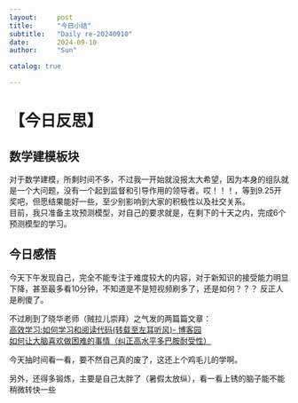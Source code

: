 ```yaml
---
layout:     post
title:      "今日小结"
subtitle:   "Daily re-20240910"
date:       2024-09-10
author:     "Sun"

catalog: true

---
```


# 【今日反思】

## 数学建模板块
对于数学建模，所剩时间不多，不过我一开始就没报太大希望，因为本身的组队就是一个大问题，没有一个起到监督和引导作用的领导者。哎！！！，等到9.25开奖吧，但愿结果能好一些，至少别影响到大家的积极性以及社交关系。  
目前，我只准备主攻预测模型，对自己的要求就是，在剩下的十天之内，完成6个预测模型的学习。


## 今日感悟
今天下午发现自己，完全不能专注于难度较大的内容，对于新知识的接受能力明显下降，甚至最多看10分钟，不知道是不是短视频刷多了，还是如何？？？ 反正人是刷傻了。 

不过刷到了晓华老师（贼拉儿崇拜）之气发的两篇篇文章：  
[高效学习:如何学习和阅读代码(转载至左耳听风)- 博客园](https://www.cnblogs.com/khacker/articles/12776709.html?tt_force_outside=1)  
[如何让大脑喜欢做困难的事情（纠正高水平多巴胺耐受性）](https://drive.google.com/file/d/1lfrlr-_oFSboEidFwUMDul3OLdbtyf1-/view?usp=drive_link)

今天抽时间看一看，要不然自己真的废了，这还上个鸡毛儿的学啊。

另外，还得多锻炼，主要是自己太胖了（暑假太放纵），看一看上锈的脑子能不能稍微转快一些

